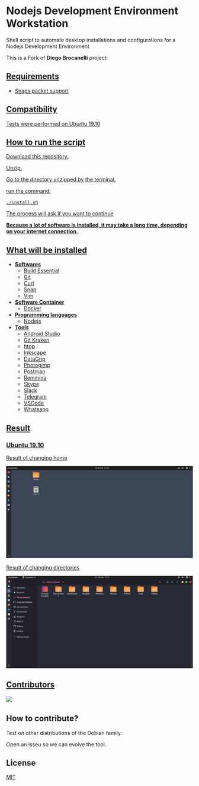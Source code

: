 # Nodejs Development Environment Workstation

Shell script to automate desktop installations and configurations for a Nodejs Development Environment

This is a Fork of **Diego Brocanelli** project:
<a href="https://github.com/Diego-Brocanelli/workstation_configuration">

## Requirements

- Snaps packet support

## Compatibility

Tests were performed on Ubuntu 19.10

## How to run the script

Download this repository.

Unzip.

Go to the directory unzipped by the terminal.

run the command:

```
./install.sh
```

The process will ask if you want to continue

**Because a lot of software is installed, it may take a long time, depending on your internet connection.**

## What will be installed

- **Softwares**
  - Build Essential
  - Git
  - Curl
  - Snap
  - Vim
- **Software Container**
  - Docker 
- **Programming languages**
  - Nodejs
- **Tools**
  - Android Studio
  - Git Kraken
  - htop
  - Inkscape
  - DataGrip
  - Photogimp
  - Postman
  - Remmina
  - Skype
  - Slack
  - Telegram
  - VSCode
  - Whatsapp

## Result

### Ubuntu 19.10

Result of changing home

![A home image](/prints/ubuntu_19.10/home.png)

Result of changing directories

![A dir image](/prints/ubuntu_19.10/dir.png)

## Contributors

<a href="https://twiiter.com/jeancabral">
<img src="https://avatars1.githubusercontent.com/u/2077886?s=460&v=4" width="150px">
</a>

## How to contribute?

Test on other distributions of the Debian family.

Open an isseu so we can evolve the tool.

## License

[MIT](LICENSE)
